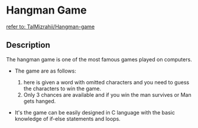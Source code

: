 # Hangman Game

[refer to: TalMizrahii/Hangman-game](https://github.com/TalMizrahii/Hangman-game)

## Description

The hangman game is one of the most famous games played on computers.

- The game are as follows:
  1. here is given a word with omitted characters and you need to guess the characters to win the game.
  2. Only 3 chances are available and if you win the man survives or Man gets hanged.

- It's the game can be easily designed in C language with the basic knowledge of if-else statements and loops.
